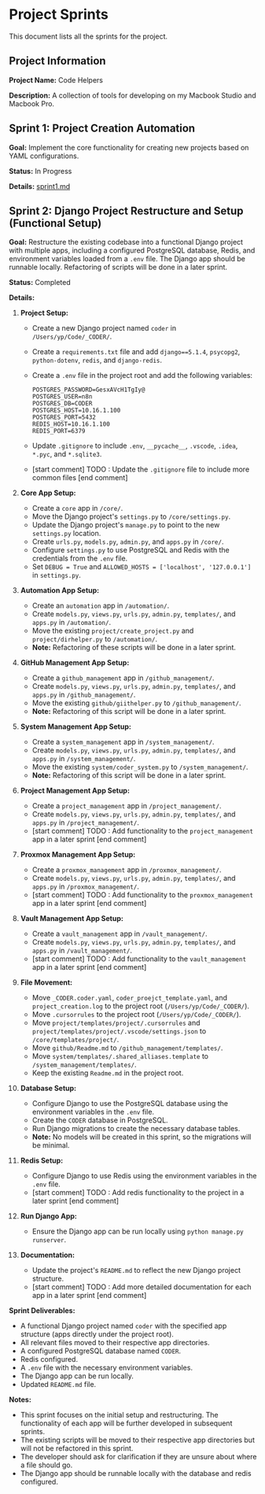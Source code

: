 # Project Sprints

This document lists all the sprints for the project.

## Project Information

**Project Name:** Code Helpers

**Description:** A collection of tools for developing on my Macbook Studio and Macbook Pro.

## Sprint 1: Project Creation Automation

**Goal:** Implement the core functionality for creating new projects based on YAML configurations.

**Status:** In Progress

**Details:** [sprint1.md](sprint1.md)

## Sprint 2: Django Project Restructure and Setup (Functional Setup)

**Goal:** Restructure the existing codebase into a functional Django project with multiple apps, including a configured PostgreSQL database, Redis, and environment variables loaded from a `.env` file. The Django app should be runnable locally. Refactoring of scripts will be done in a later sprint.

**Status:** Completed

**Details:**

1. **Project Setup:**

   - Create a new Django project named `coder` in `/Users/yp/Code/_CODER/`.
   - Create a `requirements.txt` file and add `django==5.1.4`, `psycopg2`, `python-dotenv`, `redis`, and `django-redis`.
   - Create a `.env` file in the project root and add the following variables:

     ```
     POSTGRES_PASSWORD=GesxAVcH1TgIy@
     POSTGRES_USER=n8n
     POSTGRES_DB=CODER
     POSTGRES_HOST=10.16.1.100
     POSTGRES_PORT=5432
     REDIS_HOST=10.16.1.100
     REDIS_PORT=6379
     ```

   - Update `.gitignore` to include `.env`, `__pycache__`, `.vscode`, `.idea`, `*.pyc`, and `*.sqlite3`.
   - [start comment] TODO : Update the `.gitignore` file to include more common files [end comment]

2. **Core App Setup:**
   - Create a `core` app in `/core/`.
   - Move the Django project's `settings.py` to `/core/settings.py`.
   - Update the Django project's `manage.py` to point to the new `settings.py` location.
   - Create `urls.py`, `models.py`, `admin.py`, and `apps.py` in `/core/`.
   - Configure `settings.py` to use PostgreSQL and Redis with the credentials from the `.env` file.
   - Set `DEBUG = True` and `ALLOWED_HOSTS = ['localhost', '127.0.0.1']` in `settings.py`.
3. **Automation App Setup:**
   - Create an `automation` app in `/automation/`.
   - Create `models.py`, `views.py`, `urls.py`, `admin.py`, `templates/`, and `apps.py` in `/automation/`.
   - Move the existing `project/create_project.py` and `project/dirhelper.py` to `/automation/`.
   - **Note:** Refactoring of these scripts will be done in a later sprint.
4. **GitHub Management App Setup:**
   - Create a `github_management` app in `/github_management/`.
   - Create `models.py`, `views.py`, `urls.py`, `admin.py`, `templates/`, and `apps.py` in `/github_management/`.
   - Move the existing `github/giithelper.py` to `/github_management/`.
   - **Note:** Refactoring of this script will be done in a later sprint.
5. **System Management App Setup:**
   - Create a `system_management` app in `/system_management/`.
   - Create `models.py`, `views.py`, `urls.py`, `admin.py`, `templates/`, and `apps.py` in `/system_management/`.
   - Move the existing `system/coder_system.py` to `/system_management/`.
   - **Note:** Refactoring of this script will be done in a later sprint.
6. **Project Management App Setup:**
   - Create a `project_management` app in `/project_management/`.
   - Create `models.py`, `views.py`, `urls.py`, `admin.py`, `templates/`, and `apps.py` in `/project_management/`.
   - [start comment] TODO : Add functionality to the `project_management` app in a later sprint [end comment]
7. **Proxmox Management App Setup:**
   - Create a `proxmox_management` app in `/proxmox_management/`.
   - Create `models.py`, `views.py`, `urls.py`, `admin.py`, `templates/`, and `apps.py` in `/proxmox_management/`.
   - [start comment] TODO : Add functionality to the `proxmox_management` app in a later sprint [end comment]
8. **Vault Management App Setup:**
   - Create a `vault_management` app in `/vault_management/`.
   - Create `models.py`, `views.py`, `urls.py`, `admin.py`, `templates/`, and `apps.py` in `/vault_management/`.
   - [start comment] TODO : Add functionality to the `vault_management` app in a later sprint [end comment]
9. **File Movement:**
   - Move `_CODER.coder.yaml`, `coder_proejct_template.yaml`, and `project_creation.log` to the project root (`/Users/yp/Code/_CODER/`).
   - Move `.cursorrules` to the project root (`/Users/yp/Code/_CODER/`).
   - Move `project/templates/project/.cursorrules` and `project/templates/project/.vscode/settings.json` to `/core/templates/project/`.
   - Move `github/Readme.md` to `/github_management/templates/`.
   - Move `system/templates/.shared_alliases.template` to `/system_management/templates/`.
   - Keep the existing `Readme.md` in the project root.
10. **Database Setup:**
    - Configure Django to use the PostgreSQL database using the environment variables in the `.env` file.
    - Create the `CODER` database in PostgreSQL.
    - Run Django migrations to create the necessary database tables.
    - **Note:** No models will be created in this sprint, so the migrations will be minimal.
11. **Redis Setup:**
    - Configure Django to use Redis using the environment variables in the `.env` file.
    - [start comment] TODO : Add redis functionality to the project in a later sprint [end comment]
12. **Run Django App:**
    - Ensure the Django app can be run locally using `python manage.py runserver`.
13. **Documentation:**
    - Update the project's `README.md` to reflect the new Django project structure.
    - [start comment] TODO : Add more detailed documentation for each app in a later sprint [end comment]

**Sprint Deliverables:**

- A functional Django project named `coder` with the specified app structure (apps directly under the project root).
- All relevant files moved to their respective app directories.
- A configured PostgreSQL database named `CODER`.
- Redis configured.
- A `.env` file with the necessary environment variables.
- The Django app can be run locally.
- Updated `README.md` file.

**Notes:**

- This sprint focuses on the initial setup and restructuring. The functionality of each app will be further developed in subsequent sprints.
- The existing scripts will be moved to their respective app directories but will not be refactored in this sprint.
- The developer should ask for clarification if they are unsure about where a file should go.
- The Django app should be runnable locally with the database and redis configured.
